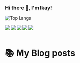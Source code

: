 ### Hi there 👋, I'm Ikay!

![Top Langs](https://github-readme-stats.vercel.app/api/top-langs/?username=iamikay&layout=compact)

<img  align="left" src= "https://img.shields.io/badge/dart-%230175C2.svg?style=for-the-badge&logo=dart&logoColor=white"/>
<img align="left" src= "https://img.shields.io/badge/kotlin-%237F52FF.svg?style=for-the-badge&logo=kotlin&logoColor=white"/>
<img align="left" src= "https://img.shields.io/badge/html5-%23E34F26.svg?style=for-the-badge&logo=html5&logoColor=white"/>
<img align="left" src= "https://img.shields.io/badge/css3-%231572B6.svg?style=for-the-badge&logo=css3&logoColor=white"/>
<img align="left" src= "https://img.shields.io/badge/javascript-%23323330.svg?style=for-the-badge&logo=javascript&logoColor=%23F7DF1E"/>

<br/>
<br/>


# 📚 My Blog posts
<!-- BLOG-POST-LIST:START -->
<!-- BLOG-POST-LIST:END -->
